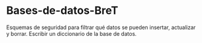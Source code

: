 # Bases-de-datos-BreT
Esquemas de seguridad para filtrar qué datos se pueden insertar, actualizar y borrar. Escribir un diccionario de la base de datos.
